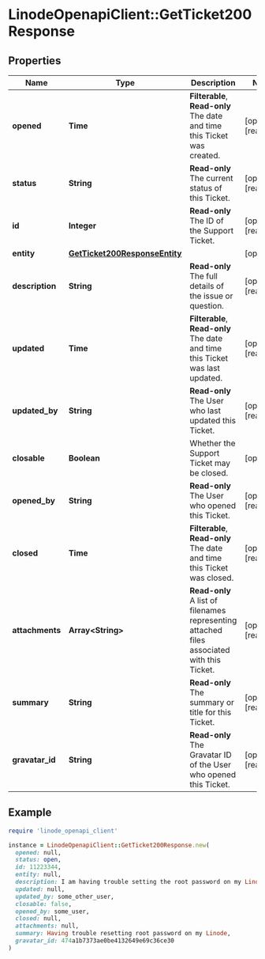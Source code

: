 # LinodeOpenapiClient::GetTicket200Response

## Properties

| Name | Type | Description | Notes |
| ---- | ---- | ----------- | ----- |
| **opened** | **Time** | __Filterable__, __Read-only__ The date and time this Ticket was created. | [optional][readonly] |
| **status** | **String** | __Read-only__ The current status of this Ticket. | [optional][readonly] |
| **id** | **Integer** | __Read-only__ The ID of the Support Ticket. | [optional][readonly] |
| **entity** | [**GetTicket200ResponseEntity**](GetTicket200ResponseEntity.md) |  | [optional] |
| **description** | **String** | __Read-only__ The full details of the issue or question. | [optional][readonly] |
| **updated** | **Time** | __Filterable__, __Read-only__ The date and time this Ticket was last updated. | [optional][readonly] |
| **updated_by** | **String** | __Read-only__ The User who last updated this Ticket. | [optional][readonly] |
| **closable** | **Boolean** | Whether the Support Ticket may be closed. | [optional] |
| **opened_by** | **String** | __Read-only__ The User who opened this Ticket. | [optional][readonly] |
| **closed** | **Time** | __Filterable__, __Read-only__ The date and time this Ticket was closed. | [optional][readonly] |
| **attachments** | **Array&lt;String&gt;** | __Read-only__ A list of filenames representing attached files associated with this Ticket. | [optional][readonly] |
| **summary** | **String** | __Read-only__ The summary or title for this Ticket. | [optional][readonly] |
| **gravatar_id** | **String** | __Read-only__ The Gravatar ID of the User who opened this Ticket. | [optional][readonly] |

## Example

```ruby
require 'linode_openapi_client'

instance = LinodeOpenapiClient::GetTicket200Response.new(
  opened: null,
  status: open,
  id: 11223344,
  entity: null,
  description: I am having trouble setting the root password on my Linode. I tried following the instructions but something is not working. Can you please help me figure out how I can reset it?,
  updated: null,
  updated_by: some_other_user,
  closable: false,
  opened_by: some_user,
  closed: null,
  attachments: null,
  summary: Having trouble resetting root password on my Linode,
  gravatar_id: 474a1b7373ae0be4132649e69c36ce30
)
```

